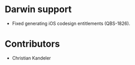 # Darwin support
* Fixed generating iOS codesign entitlements (QBS-1826).

# Contributors
* Christian Kandeler
